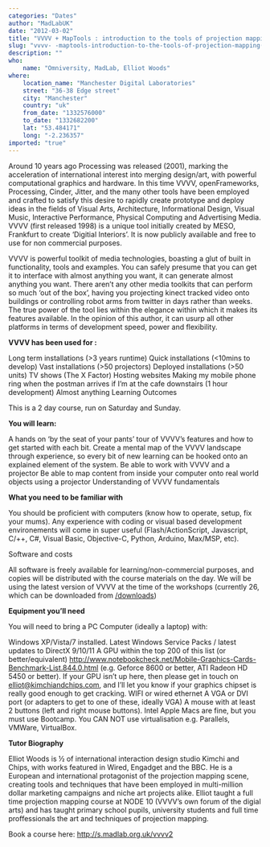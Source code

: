```yaml
---
categories: "Dates"
author: "MadLabUK"
date: "2012-03-02"
title: "VVVV + MapTools : introduction to the tools of projection mapping(2)"
slug: "vvvv- -maptools-introduction-to-the-tools-of-projection-mapping(2)"
description: ""
who: 
    name: "Omniversity, MadLab, Elliot Woods"
where: 
    location_name: "Manchester Digital Laboratories"
    street: "36-38 Edge street"
    city: "Manchester"
    country: "uk"
    from_date: "1332576000"
    to_date: "1332682200"
    lat: "53.484171"
    long: "-2.236357"
imported: "true"
---
```



Around 10 years ago Processing was released (2001), marking the acceleration of international interest into merging design/art, with powerful computational graphics and hardware. In this time VVVV, openFrameworks, Processing, Cinder, Jitter, and the many other tools have been employed and crafted to satisfy this  desire to rapidly create prototype and deploy ideas in the fields of Visual Arts, Architecture, Informational Design, Visual Music, Interactive Performance, Physical Computing and Advertising Media.
VVVV (first released 1998) is a unique tool initially created by MESO, Frankfurt to create ‘Digitial Interiors’. It is now publicly available and free to use for non commercial purposes.

VVVV is powerful toolkit of media technologies, boasting a glut of built in functionality, tools and examples. You can safely presume that you can get it to interface with almost anything you want, it can generate almost anything you want. There aren’t any other media toolkits that can perform so much ‘out of the box’, having you projecting kinect tracked video onto buildings or controlling robot arms from twitter in days rather than weeks. The true power of the tool lies within the elegance within which it makes its features available. In the opinion of this author, it can usurp all other platforms in terms of development speed, power and flexibility.


**VVVV has been used for :**

Long term installations (>3 years runtime)
Quick installations (<10mins to develop) Vast installations (>50 projectors)
Deployed installations (>50 units)
TV shows (The X Factor)
Hosting websites
Making my mobile phone ring when the postman arrives if I’m at the cafe downstairs (1 hour development)
Almost anything
Learning Outcomes

This is a 2 day course, run on Saturday and Sunday.

**You will learn:**

A hands on ‘by the seat of your pants’ tour of VVVV’s features and how to get started with each bit. Create a mental map of the VVVV landscape through experience, so every bit of new learning can be hooked onto an explained element of the system.
Be able to work with VVVV and a projector
Be able to map content from inside your computer onto real world objects using a projector
Understanding of VVVV fundamentals

**What you need to be familiar with**

You should be proficient with computers (know how to operate, setup, fix your mums).
Any experience with coding or visual based development environements will come in super useful (Flash/ActionScript, Javascript, C/++, C#, Visual Basic, Objective-C, Python, Arduino, Max/MSP, etc).

Software and costs

All software is freely available for learning/non-commercial purposes, and copies will be distributed with the course materials on the day.
We will be using the latest version of VVVV at the time of the workshops (currently 26, which can be downloaded from [/downloads](https://vvvv.org/downloads))

**Equipment you’ll need**

You will need to bring a PC Computer (ideally a laptop) with:

Windows XP/Vista/7 installed.
Latest Windows Service Packs / latest updates to DirectX 9/10/11
A GPU within the top 200 of this list (or better/equivalent) http://www.notebookcheck.net/Mobile-Graphics-Cards-Benchmark-List.844.0.html (e.g. Geforce 8600 or better, ATI Radeon HD 5450 or better). If your GPU isn’t up here, then please get in touch on elliot@kimchiandchips.com, and I’ll let you know if your graphics chipset is really good enough to get cracking.
WIFI or wired ethernet
A VGA or DVI port (or adapters to get to one of these, ideally VGA)
A mouse with at least 2 buttons (left and right mouse buttons).
Intel Apple Macs are fine, but you must use Bootcamp. You CAN NOT use virtualisation e.g. Parallels, VMWare, VirtualBox.

**Tutor Biography**

Elliot Woods is ½ of international interaction design studio Kimchi and Chips, with works featured in Wired, Engadget and the BBC. He is a European and international protagonist of the projection mapping scene, creating tools and techniques that have been employed in multi-million dollar marketing campaigns and niche art projects alike. Elliot taught a full time projection mapping course at NODE 10 (VVVV’s own forum of the digial arts) and has taught primary school pupils, university students and full time proffessionals the art and techniques of projection mapping.

Book a course here: http://s.madlab.org.uk/vvvv2
